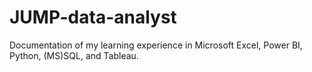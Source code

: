 # JUMP-data-analyst

Documentation of my learning experience in Microsoft Excel, Power BI, Python, (MS)SQL, and Tableau.
